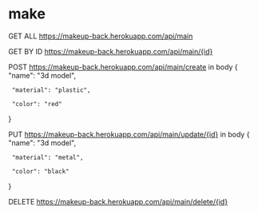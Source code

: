 # make
GET ALL
https://makeup-back.herokuapp.com/api/main

GET BY ID
https://makeup-back.herokuapp.com/api/main/{id}

POST
https://makeup-back.herokuapp.com/api/main/create
in body 
{
     "name": "3d model",
    
     "material": "plastic",
    
     "color": "red"
}

PUT
https://makeup-back.herokuapp.com/api/main/update/{id}
in body
{
     "name": "3d model",
    
     "material": "metal",
    
     "color": "black"
}

DELETE
https://makeup-back.herokuapp.com/api/main/delete/{id}
